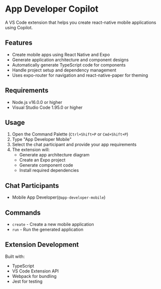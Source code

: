 # App Developer Copilot

A VS Code extension that helps you create react-native mobile applications using Copilot.

## Features

- Create mobile apps using React Native and Expo
- Generate application architecture and component designs
- Automatically generate TypeScript code for components
- Handle project setup and dependency management
- Uses expo-router for navigation and react-native-paper for theming

## Requirements

- Node.js v16.0.0 or higher
- Visual Studio Code 1.95.0 or higher

## Usage

1. Open the Command Palette (`Ctrl+Shift+P` or `Cmd+Shift+P`)
2. Type "App Developer Mobile"
3. Select the chat participant and provide your app requirements
4. The extension will:
   - Generate app architecture diagram
   - Create an Expo project
   - Generate component code
   - Install required dependencies

## Chat Participants

- Mobile App Developer(`@app-developer-mobile`)

## Commands

- `create` - Create a new mobile application
- `run` - Run the generated application

## Extension Development

Built with:

- TypeScript
- VS Code Extension API
- Webpack for bundling
- Jest for testing
